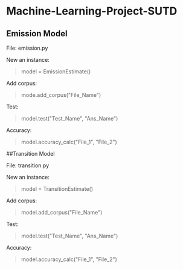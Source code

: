# Machine-Learning-Project-SUTD

## Emission Model

File: emission.py

New an instance:
> model = EmissionEstimate()

Add corpus:
> mode.add_corpus("File_Name")

Test:
> model.test("Test_Name", "Ans_Name")

Accuracy:
> model.accuracy_calc("File_1", "File_2")

##Transition Model

File: transition.py

New an instance:
> model = TransitionEstimate()

Add corpus:
> model.add_corpus("File_Name")

Test:
> model.test("Test_Name", "Ans_Name")

Accuracy:
> model.accuracy_calc("File_1", "File_2")
